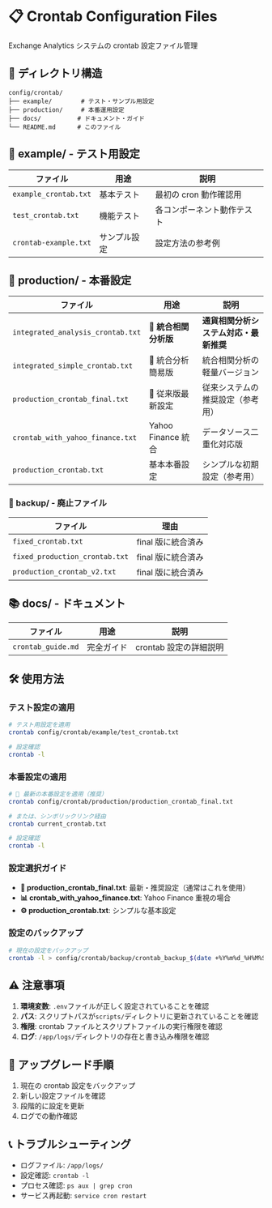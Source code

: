# 📋 Crontab Configuration Files

Exchange Analytics システムの crontab 設定ファイル管理

## 📁 ディレクトリ構造

```
config/crontab/
├── example/        # テスト・サンプル用設定
├── production/     # 本番運用設定
├── docs/          # ドキュメント・ガイド
└── README.md      # このファイル
```

## 🔧 **example/** - テスト用設定

| ファイル              | 用途         | 説明                       |
| --------------------- | ------------ | -------------------------- |
| `example_crontab.txt` | 基本テスト   | 最初の cron 動作確認用     |
| `test_crontab.txt`    | 機能テスト   | 各コンポーネント動作テスト |
| `crontab-example.txt` | サンプル設定 | 設定方法の参考例           |

## 🚀 **production/** - 本番設定

| ファイル                          | 用途                  | 説明                                   |
| --------------------------------- | --------------------- | -------------------------------------- |
| `integrated_analysis_crontab.txt` | **🔗 統合相関分析版** | **通貨相関分析システム対応・最新推奨** |
| `integrated_simple_crontab.txt`   | 🔗 統合分析簡易版     | 統合相関分析の軽量バージョン           |
| `production_crontab_final.txt`    | 🎯 従来版最新設定     | 従来システムの推奨設定（参考用）       |
| `crontab_with_yahoo_finance.txt`  | Yahoo Finance 統合    | データソース二重化対応版               |
| `production_crontab.txt`          | 基本本番設定          | シンプルな初期設定（参考用）           |

### 📁 backup/ - 廃止ファイル

| ファイル                       | 理由               |
| ------------------------------ | ------------------ |
| `fixed_crontab.txt`            | final 版に統合済み |
| `fixed_production_crontab.txt` | final 版に統合済み |
| `production_crontab_v2.txt`    | final 版に統合済み |

## 📚 **docs/** - ドキュメント

| ファイル           | 用途       | 説明                   |
| ------------------ | ---------- | ---------------------- |
| `crontab_guide.md` | 完全ガイド | crontab 設定の詳細説明 |

## 🛠️ **使用方法**

### テスト設定の適用

```bash
# テスト用設定を適用
crontab config/crontab/example/test_crontab.txt

# 設定確認
crontab -l
```

### 本番設定の適用

```bash
# 🎯 最新の本番設定を適用（推奨）
crontab config/crontab/production/production_crontab_final.txt

# または、シンボリックリンク経由
crontab current_crontab.txt

# 設定確認
crontab -l
```

### 設定選択ガイド

- **🎯 production_crontab_final.txt**: 最新・推奨設定（通常はこれを使用）
- **📊 crontab_with_yahoo_finance.txt**: Yahoo Finance 重視の場合
- **⚙️ production_crontab.txt**: シンプルな基本設定

### 設定のバックアップ

```bash
# 現在の設定をバックアップ
crontab -l > config/crontab/backup/crontab_backup_$(date +%Y%m%d_%H%M%S).txt
```

## ⚠️ **注意事項**

1. **環境変数**: `.env`ファイルが正しく設定されていることを確認
2. **パス**: スクリプトパスが`scripts/`ディレクトリに更新されていることを確認
3. **権限**: crontab ファイルとスクリプトファイルの実行権限を確認
4. **ログ**: `/app/logs/`ディレクトリの存在と書き込み権限を確認

## 🔄 **アップグレード手順**

1. 現在の crontab 設定をバックアップ
2. 新しい設定ファイルを確認
3. 段階的に設定を更新
4. ログでの動作確認

## 📞 **トラブルシューティング**

- ログファイル: `/app/logs/`
- 設定確認: `crontab -l`
- プロセス確認: `ps aux | grep cron`
- サービス再起動: `service cron restart`
